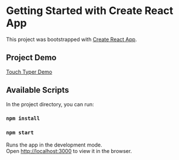 # Getting Started with Create React App

This project was bootstrapped with [Create React App](https://github.com/facebook/create-react-app).

## Project Demo

[Touch Typer Demo](https://www.loom.com/share/a390e932bdbf41a283f0dd2752b79e89)

## Available Scripts

In the project directory, you can run:

### `npm install`
### `npm start`

Runs the app in the development mode.\
Open [http://localhost:3000](http://localhost:3000) to view it in the browser.


